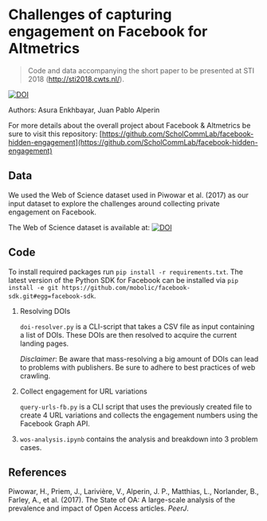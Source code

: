 # Challenges of capturing engagement on Facebook for Altmetrics
> Code and data accompanying the short paper to be presented at STI 2018 (http://sti2018.cwts.nl/).

[![DOI](https://zenodo.org/badge/125935481.svg)](https://zenodo.org/badge/latestdoi/125935481)

Authors: Asura Enkhbayar, Juan Pablo Alperin


For more details about the overall project about Facebook & Altmetrics be sure to visit this repository: [https://github.com/ScholCommLab/facebook-hidden-engagement](https://github.com/ScholCommLab/facebook-hidden-engagement)


## Data

We used the Web of Science dataset used in Piwowar et al. (2017) as our input dataset to explore the challenges around collecting private engagement on Facebook.

The Web of Science dataset is available at: [![DOI](https://zenodo.org/badge/DOI/10.5281/zenodo.1041791.svg)](https://doi.org/10.5281/zenodo.1041791)

## Code

To install required packages run `pip install -r requirements.txt`. The latest version of the Python SDK for Facebook can be installed via `pip install -e git https://github.com/mobolic/facebook-sdk.git#egg=facebook-sdk`.

1. Resolving DOIs

    `doi-resolver.py` is a CLI-script that takes a CSV file as input containing a list of DOIs. These DOIs are then resolved to acquire the current landing pages.

    _Disclaimer_: Be aware that mass-resolving a big amount of DOIs can lead to problems with publishers. Be sure to adhere to best practices of web crawling.

2. Collect engagement for URL variations

    `query-urls-fb.py` is a CLI script that uses the previously created file to create 4 URL variations and collects the engagement numbers using the Facebook Graph API.

3. `wos-analysis.ipynb` contains the analysis and breakdown into 3 problem cases.
## References

Piwowar, H., Priem, J., Larivière, V., Alperin, J. P., Matthias, L., Norlander, B., Farley, A., et al. (2017). The State of OA: A large-scale analysis of the prevalence and impact of Open Access articles. _PeerJ_.